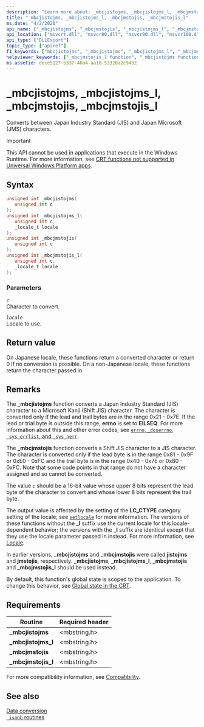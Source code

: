 ```yaml
---
description: "Learn more about: _mbcjistojms, _mbcjistojms_l, _mbcjmstojis, _mbcjmstojis_l"
title: "_mbcjistojms, _mbcjistojms_l, _mbcjmstojis, _mbcjmstojis_l"
ms.date: "4/2/2020"
api_name: ["_mbcjistojms", "_mbcjmstojis", "_mbcjistojms_l", "_mbcjmstojis_l", "_o__mbcjistojms", "_o__mbcjistojms_l", "_o__mbcjmstojis", "_o__mbcjmstojis_l"]
api_location: ["msvcrt.dll", "msvcr80.dll", "msvcr90.dll", "msvcr100.dll", "msvcr100_clr0400.dll", "msvcr110.dll", "msvcr110_clr0400.dll", "msvcr120.dll", "msvcr120_clr0400.dll", "ucrtbase.dll", "api-ms-win-crt-multibyte-l1-1-0.dll", "api-ms-win-crt-private-l1-1-0.dll"]
api_type: ["DLLExport"]
topic_type: ["apiref"]
f1_keywords: ["mbcjistojms", "_mbcjistojms", "_mbcjistojms_l", "_mbcjmstojis_l", "_mbcjmstojis", "mbcjmstojis_l", "mbcjistojms_l", "mbcjmstojis"]
helpviewer_keywords: ["_mbcjmstojis_l function", "_mbcjistojms function", "mbcjmstojis function", "_mbcjistojms_l function", "_mbcjmstojis function", "mbcjistojms function", "mbcjmstojis_l function", "mbcjistojms_l function"]
ms.assetid: dece5127-b337-40a4-aa10-53320a2c9432
---
```

# _mbcjistojms, _mbcjistojms_l, _mbcjmstojis, _mbcjmstojis_l

Converts between Japan Industry Standard (JIS) and Japan Microsoft (JMS) characters.

> [!IMPORTANT]
> This API cannot be used in applications that execute in the Windows Runtime. For more information, see [CRT functions not supported in Universal Windows Platform apps](../../cppcx/crt-functions-not-supported-in-universal-windows-platform-apps.md).

## Syntax

```C
unsigned int _mbcjistojms(
   unsigned int c
);
unsigned int _mbcjistojms_l(
   unsigned int c,
   _locale_t locale
);
unsigned int _mbcjmstojis(
   unsigned int c
);
unsigned int _mbcjmstojis_l(
   unsigned int c,
   _locale_t locale
);
```

### Parameters

*`c`*\
Character to convert.

*`locale`*\
Locale to use.

## Return value

On Japanese locale, these functions return a converted character or return 0 if no conversion is possible. On a non-Japanese locale, these functions return the character passed in.

## Remarks

The **_mbcjistojms** function converts a Japan Industry Standard (JIS) character to a Microsoft Kanji (Shift JIS) character. The character is converted only if the lead and trail bytes are in the range 0x21 - 0x7E. If the lead or trial byte is outside this range, **errno** is set to **EILSEQ**. For more information about this and other error codes, see [`errno`, `_doserrno`, `_sys_errlist`, and `_sys_nerr`](../errno-doserrno-sys-errlist-and-sys-nerr.md).

The **_mbcjmstojis** function converts a Shift JIS character to a JIS character. The character is converted only if the lead byte is in the range 0x81 - 0x9F or 0xE0 - 0xFC and the trail byte is in the range 0x40 - 0x7E or 0x80 - 0xFC. Note that some code points in that range do not have a character assigned and so cannot be converted.

The value *`c`* should be a 16-bit value whose upper 8 bits represent the lead byte of the character to convert and whose lower 8 bits represent the trail byte.

The output value is affected by the setting of the **LC_CTYPE** category setting of the locale; see [`setlocale`](setlocale-wsetlocale.md) for more information. The versions of these functions without the **_l** suffix use the current locale for this locale-dependent behavior; the versions with the **_l** suffix are identical except that they use the locale parameter passed in instead. For more information, see [Locale](../locale.md).

In earlier versions, **_mbcjistojms** and **_mbcjmstojis** were called **jistojms** and **jmstojis**, respectively. **_mbcjistojms**, **_mbcjistojms_l**, **_mbcjmstojis** and **_mbcjmstojis_l** should be used instead.

By default, this function's global state is scoped to the application. To change this behavior, see [Global state in the CRT](../global-state.md).

## Requirements

|Routine|Required header|
|-------------|---------------------|
|**_mbcjistojms**|\<mbstring.h>|
|**_mbcjistojms_l**|\<mbstring.h>|
|**_mbcjmstojis**|\<mbstring.h>|
|**_mbcjmstojis_l**|\<mbstring.h>|

For more compatibility information, see [Compatibility](../compatibility.md).

## See also

[Data conversion](../data-conversion.md)\
[`_ismbb` routines](../ismbb-routines.md)

